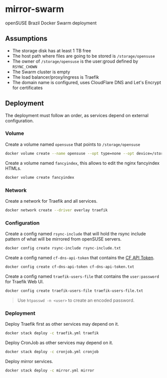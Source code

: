 # mirror-swarm

openSUSE Brazil Docker Swarm deployment

## Assumptions

- The storage disk has at least 1 TB free
- The host path where files are going to be stored is `/storage/opensuse`
- The owner of `/storage/opensuse` is the user:groud defined by `RSYNC_CHOWN`
- The Swarm cluster is empty
- The load balancer/proxy/ingress is Traefik
- The domain name is configured, uses CloudFlare DNS and Let's Encrypt for certificates

## Deployment

The deployment must follow an order, as services depend on external configuration.

### Volume

Create a volume named `opensuse` that points to `/storage/opensuse`

```bash
docker volume create --name opensuse --opt type=none --opt device=/storage/opensuse --opt o=bind
```

Create a volume named `fancyindex`, this allows to edit the nginx fancyindex HTMLs.

```bash
docker volume create fancyindex
```

### Network

Create a network for Traefik and all services.

```bash
docker network create --driver overlay traefik
```

### Configuration

Create a config named `rsync-include` that will hold the rsync include pattern of what will be mirrored from openSUSE servers.

```bash
docker config create rsync-include rsync-include.txt
```

Create a config named `cf-dns-api-token` that contains the [CF API Token](https://developers.cloudflare.com/api/tokens/create/).

```bash
docker config create cf-dns-api-token cf-dns-api-token.txt
```

Create a config named `traefik-users-file` that contains the `user:password` for Traefik Web UI.

```bash
docker config create traefik-users-file traefik-users-file.txt
```

> Use `htpasswd -n <user>` to create an encoded password.

### Deployment

Deploy Traefik first as other services may depend on it.

```bash
docker stack deploy -c traefik.yml traefik
```

Deploy CronJob as other services may depend on it.

```bash
docker stack deploy -c cronjob.yml cronjob
```

Deploy mirror services.

```bash
docker stack deploy -c mirror.yml mirror
```
